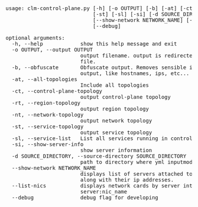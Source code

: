 <pre>usage: clm-control-plane.py [-h] [-o OUTPUT] [-b] [-at] [-ct] [-rt] [-nt]
                            [-st] [-sl] [-si] [-d SOURCE_DIRECTORY]
                            [--show-network NETWORK_NAME] [--list-nics]
                            [--debug]

optional arguments:
  -h, --help            show this help message and exit
  -o OUTPUT, --output OUTPUT
                        output filename. output is redirectedto the specified
                        file.
  -b, --obfuscate       Obfuscate output. Removes sensible informationfrom the
                        output, like hostnames, ips, etc...
  -at, --all-topologies
                        Include all topologies
  -ct, --control-plane-topology
                        output control-plane topology
  -rt, --region-topology
                        output region topology
  -nt, --network-topology
                        output network topology
  -st, --service-topology
                        output service topology
  -sl, --service-list   List all services running in control-plane
  -si, --show-server-info
                        show server information
  -d SOURCE_DIRECTORY, --source-directory SOURCE_DIRECTORY
                        path to directory where yml inputmodels are stored
  --show-network NETWORK_NAME
                        displays list of servers attached to the given network
                        along with their ip addresses.
  --list-nics           displays network cards by server inthe format:
                        server:nic_name
  --debug               debug flag for developing
</pre>
